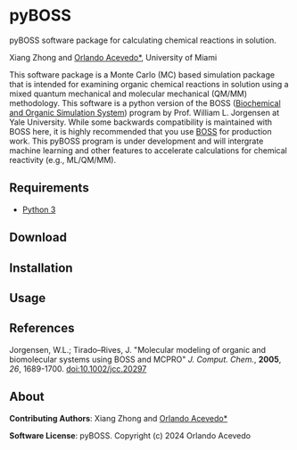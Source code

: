 # pyBOSS

pyBOSS software package for calculating chemical reactions in solution.

Xiang Zhong and [Orlando Acevedo*](https://web.as.miami.edu/chemistrylabs/acevedogroup/research.html), University of Miami

This software package is a Monte Carlo (MC) based simulation package that is intended for examining organic chemical reactions in solution using a mixed quantum mechanical and molecular mechanical (QM/MM) methodology. This software is a python version of the BOSS ([Biochemical and Organic Simulation System](https://doi.org/10.1002/jcc.20297)) program by Prof. William L. Jorgensen at Yale University. While some backwards compatibility is maintained with BOSS here, it is highly recommended that you use [BOSS](https://zarbi.chem.yale.edu/software.html) for production work. This pyBOSS program is under development and will intergrate machine learning and other features to accelerate calculations for chemical reactivity (e.g., ML/QM/MM).

## Requirements

* [Python 3](http://www.python.org)

## Download

## Installation

## Usage

## References

Jorgensen, W.L.; Tirado–Rives, J. "Molecular modeling of organic and biomolecular systems using BOSS and MCPRO" *J. Comput. Chem.*, **2005**, *26*, 1689-1700. [doi:10.1002/jcc.20297](https://doi.org/10.1002/jcc.20297)

## About

**Contributing Authors**: Xiang Zhong and [Orlando Acevedo*](https://web.as.miami.edu/chemistrylabs/acevedogroup/research.html)

**Software License**:
pyBOSS.
Copyright (c) 2024 Orlando Acevedo
